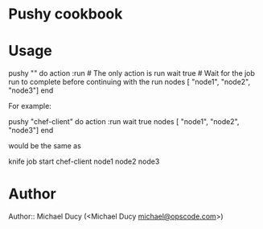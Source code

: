 # Pushy cookbook

# Usage

pushy "<job name>" do
  action :run # The only action is run
  wait true # Wait for the job run to complete before continuing with the run
  nodes [ "node1", "node2", "node3"]
end

For example:

pushy "chef-client" do
  action :run 
  wait true 
  nodes [ "node1", "node2", "node3"]
end

would be the same as

knife job start chef-client node1 node2 node3

# Author

Author:: Michael Ducy (<Michael Ducy <michael@opscode.com>>)
